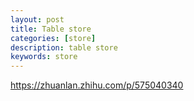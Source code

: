```yaml
---
layout: post
title: Table store
categories: [store]
description: table store
keywords: store
---
```


https://zhuanlan.zhihu.com/p/575040340
